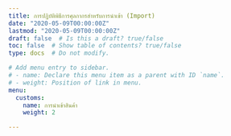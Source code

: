 ```yaml
---
title: การปฏิบัติพิธีการศุลกากรสำหรับการนำเข้า (Import) 
date: "2020-05-09T00:00:00Z"
lastmod: "2020-05-09T00:00:00Z"
draft: false  # Is this a draft? true/false
toc: false  # Show table of contents? true/false
type: docs  # Do not modify.

# Add menu entry to sidebar.
# - name: Declare this menu item as a parent with ID `name`.
# - weight: Position of link in menu.
menu:
  customs:
    name: การนำเข้าสินค้า
    weight: 2

---
```


<script>
   var files = '../import/index.html'
   //document.location = files
   location.replace(files)
  </script>
